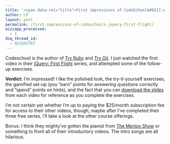 ```yaml
---
title: '<span data-rel="title">First impressions of CodeSchool&#8217;s jQuery: First Flight</span>'
author: LP
layout: post
permalink: /first-impressions-of-codeschools-jquery-first-flight/
wiziapp_processed:
  - 1
dsq_thread_id:
  - 921845767
---
```



<p>
  Codeschool is the author of <a href=&#8221;http://tryruby.org&#8221; target=&#8221;_blank&#8221;>Try Ruby</a> and <a href=&#8221;http://try.github.com&#8221; target=&#8221;_blank&#8221;>Try Git</a>. I just watched the first video in their <a href=&#8221;http://www.codeschool.com/courses/jquery-air-first-flight&#8221; target=&#8221;_blank&#8221;>jQuery: First Flight</a> series, and attempted some of the follow-up exercises.
</p>

<p>
  <strong>Verdict:</strong> I&#8217;m impressed! I like the polished look, the try-it-yourself exercises, the gamified set-up (you &#8220;earn&#8221; points for answering questions correctly and &#8220;spend&#8221; points on hints), and the fact that you can <a href=&#8221;http://courseware.codeschool.com.s3.amazonaws.com/jquery_air_slides.pdf&#8221; target=&#8221;_blank&#8221;>download the slides</a> from each video for reference as you complete the exercises.
</p>

<p>
  I&#8217;m not certain yet whether I&#8217;m up to paying the $25/month subscription fee for access to their other videos, though; maybe after I&#8217;ve completed their three free series, I&#8217;ll take a look at the other course offerings.
</p>

<p>
  Bonus: I think they mighty&#8217;ve gotten the pianist from <a href=&#8221;http://www.mertonshow.com/about&#8221; target=&#8221;_blank&#8221;>The Merton Show</a> or something to front all of their introductory videos. The intro songs are all hilarious.
</p>
